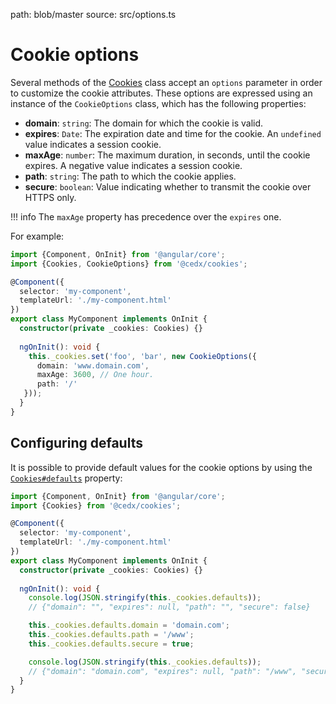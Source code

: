 path: blob/master
source: src/options.ts

# Cookie options
Several methods of the [Cookies](api.md) class accept an `options` parameter in order to customize the cookie attributes.
These options are expressed using an instance of the `CookieOptions` class, which has the following properties:

- **domain**: `string`: The domain for which the cookie is valid.
- **expires**: `Date`: The expiration date and time for the cookie. An `undefined` value indicates a session cookie.
- **maxAge**: `number`: The maximum duration, in seconds, until the cookie expires. A negative value indicates a session cookie.
- **path**: `string`: The path to which the cookie applies.
- **secure**: `boolean`: Value indicating whether to transmit the cookie over HTTPS only.

!!! info
    The `maxAge` property has precedence over the `expires` one.

For example:

```typescript
import {Component, OnInit} from '@angular/core';
import {Cookies, CookieOptions} from '@cedx/cookies';

@Component({
  selector: 'my-component',
  templateUrl: './my-component.html'
})
export class MyComponent implements OnInit {
  constructor(private _cookies: Cookies) {}
  
  ngOnInit(): void {
    this._cookies.set('foo', 'bar', new CookieOptions({
      domain: 'www.domain.com',
      maxAge: 3600, // One hour.
      path: '/'
   }));
  }
}
```
    
## Configuring defaults
It is possible to provide default values for the cookie options by using the [`Cookies#defaults`](api.md) property:

```typescript
import {Component, OnInit} from '@angular/core';
import {Cookies} from '@cedx/cookies';

@Component({
  selector: 'my-component',
  templateUrl: './my-component.html'
})
export class MyComponent implements OnInit {
  constructor(private _cookies: Cookies) {}
  
  ngOnInit(): void {
    console.log(JSON.stringify(this._cookies.defaults));
    // {"domain": "", "expires": null, "path": "", "secure": false}

    this._cookies.defaults.domain = 'domain.com';
    this._cookies.defaults.path = '/www';
    this._cookies.defaults.secure = true;

    console.log(JSON.stringify(this._cookies.defaults));
    // {"domain": "domain.com", "expires": null, "path": "/www", "secure": true}
  }
}
```
